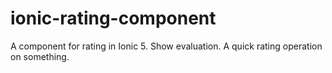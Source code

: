 # ionic-rating-component
A component for rating in Ionic 5. Show evaluation. A quick rating operation on something.
